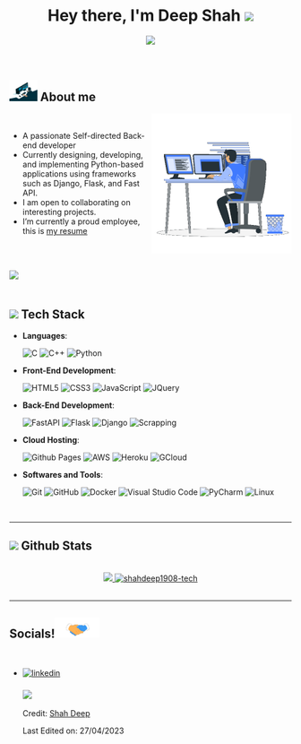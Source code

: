 <h1 align="center"><b>Hey there, I'm Deep Shah </b><img src="https://media.giphy.com/media/hvRJCLFzcasrR4ia7z/giphy.gif" width="35"></h1>

<p align="center">
  <a href="https://github.com/DenverCoder1/readme-typing-svg"><img src="https://readme-typing-svg.herokuapp.com?font=Time+New+Roman&color=cyan&size=25&center=true&vCenter=true&width=600&height=100&lines=Hello+folks..&hearts;++;Self-directed+Back-End+Developer,;Computer+Science+Engineer,;CTF+Newbie,;Active+Developer,;Love+to+learn+new+stuffs..<3;Developer+with+a+Pythonic+twist."></a>
</p>
<br>


## <picture><img src = "https://github.com/shahdeep1908-tech/shahdeep1908-tech/raw/main/assets/about_me.gif" width = 50px></picture> **About me**

<picture> <img align="right" src="https://github.com/shahdeep1908-tech/shahdeep1908-tech/raw/main/assets/Right_Side.gif" width = 250px></picture>

<br>

- A passionate Self-directed Back-end developer
- Currently designing, developing, and implementing Python-based applications using frameworks such as Django, Flask, and Fast API.
- I am open to collaborating on interesting projects. 
- I’m currently a proud employee, this is [my resume](https://read.cv/shahdeep1908)

<br><br>

<img src="https://user-images.githubusercontent.com/73097560/115834477-dbab4500-a447-11eb-908a-139a6edaec5c.gif"><br><br>

## <img src="https://media2.giphy.com/media/QssGEmpkyEOhBCb7e1/giphy.gif?cid=ecf05e47a0n3gi1bfqntqmob8g9aid1oyj2wr3ds3mg700bl&rid=giphy.gif" width ="25"><b> Tech Stack</b>

<p align="center">

- **Languages**:
    
    ![C](https://img.shields.io/badge/C%20-%232370ED.svg?style=for-the-badge&logo=c&logoColor=white)
    ![C++](https://img.shields.io/badge/C++%20-%2300599C.svg?style=for-the-badge&logo=c%2B%2B&logoColor=white)
    ![Python](https://img.shields.io/badge/Python%20-%2314354C.svg?style=for-the-badge&logo=python&logoColor=white)

    
- **Front-End Development**:

   ![HTML5](https://img.shields.io/badge/HTML5%20-%23E34F26.svg?style=for-the-badge&logo=html5&logoColor=white)
   ![CSS3](https://img.shields.io/badge/CSS%20-%231572B6.svg?style=for-the-badge&logo=css3&logoColor=white)
   ![JavaScript](https://img.shields.io/badge/JavaScript%20-%23F7DF1E.svg?style=for-the-badge&logo=javascript&logoColor=black)
   ![JQuery](https://img.shields.io/badge/jQuery-0769AD?style=for-the-badge&logo=jquery&logoColor=white)


- **Back-End Development**:

  ![FastAPI](https://img.shields.io/badge/FastAPI-005571?style=for-the-badge&logo=fastapi)
  ![Flask](https://img.shields.io/badge/Flask-000000?style=for-the-badge&logo=flask&logoColor=white)
  ![Django](https://img.shields.io/badge/Django-092E20?style=for-the-badge&logo=django&logoColor=white)
  ![Scrapping](https://img.shields.io/badge/Web_Scraping-3776AB?style=for-the-badge&logo=web-scraping&logoColor=white)


- **Cloud Hosting**:

    ![Github Pages](https://img.shields.io/badge/GitHub%20Pages-%23327FC7.svg?style=for-the-badge&logo=github&logoColor=white)
    ![AWS](https://img.shields.io/badge/AWS-232F3E?style=for-the-badge&logo=amazon-aws&logoColor=white)
    ![Heroku](https://img.shields.io/badge/Heroku-430098?style=for-the-badge&logo=heroku&logoColor=white)
    ![GCloud](https://img.shields.io/badge/Google_Cloud-4285F4?style=for-the-badge&logo=google-cloud&logoColor=white)
    

- **Softwares and Tools**:

    ![Git](https://img.shields.io/badge/git-%23F05033.svg?style=for-the-badge&logo=git&logoColor=white)
    ![GitHub](https://img.shields.io/badge/github-%23121011.svg?style=for-the-badge&logo=github&logoColor=white)
    ![Docker](https://img.shields.io/badge/Docker-2496ED?style=for-the-badge&logo=docker&logoColor=white)
    ![Visual Studio Code](https://img.shields.io/badge/Visual%20Studio%20Code-0078d7.svg?style=for-the-badge&logo=visual-studio-code&logoColor=white)
    ![PyCharm](https://img.shields.io/badge/PyCharm-143?style=for-the-badge&logo=pycharm&logoColor=black&color=green)
    ![Linux](https://img.shields.io/badge/Linux-FCC624?style=for-the-badge&logo=linux&logoColor=black)

</p>

<br>

-----



## <img src="https://media.giphy.com/media/iY8CRBdQXODJSCERIr/giphy.gif" width="35"><b> Github Stats </b>
<br>

<div align="center">

<a href="https://github.com/shahdeep1908-tech/">
  <img src="https://github-readme-stats.vercel.app/api?username=shahdeep1908-tech&show_icons=true&theme=radical)](https://github.com/shahdeep1908-tech)" width="450"/>
  <img src="https://github-readme-stats.vercel.app/api/top-langs?username=shahdeep1908-tech&show_icons=true&locale=en&layout=compact&line_height=20&title_color=7A7ADB&icon_color=2234AE&text_color=D3D3D3&bg_color=0,000000,130F40" width="375"  alt="shahdeep1908-tech"/>

</a>
</div>

<br>

----


## <b> Socials!</b><img src="https://github.com/shahdeep1908-tech/shahdeep1908-tech/raw/main/assets/handshake.gif" width ="80">
<br>
<div align='left'>

<ul>

<li>
<a href="https://www.linkedin.com/in/deep-shah-a52834169" target="_blank">
<img src="https://img.shields.io/badge/linkedin:shahdeep1908--tech-%2300acee.svg?color=405DE6&style=for-the-badge&logo=linkedin&logoColor=white" alt=linkedin style="margin-bottom: 5px;"/>
</a>
</li>

<br>

<img src="https://user-images.githubusercontent.com/73097560/115834477-dbab4500-a447-11eb-908a-139a6edaec5c.gif">
<br>

Credit: [Shah Deep](https://github.com/shahdeep1908-tech)

Last Edited on: 27/04/2023
